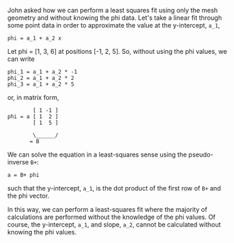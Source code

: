 John asked how we can perform a least squares fit using only the mesh geometry and without knowing the phi data.  Let's take a linear fit through some point data in order to approximate the value at the y-intercept, `a_1`,

    phi = a_1 + a_2 x

Let phi = [1, 3, 6] at positions [-1, 2, 5].  So, without using the phi values, we can write

    phi_1 = a_1 + a_2 * -1
    phi_2 = a_1 + a_2 * 2
    phi_3 = a_1 + a_2 * 5

or, in matrix form,

            [ 1 -1 ]
    phi = a [ 1  2 ]
            [ 1  5 ]

            \______/
	       = B

We can solve the equation in a least-squares sense using the pseudo-inverse `B+`:

    a = B+ phi

such that the y-intercept, `a_1`, is the dot product of the first row of `B+` and the phi vector.

In this way, we can perform a least-squares fit where the majority of calculations are performed without the knowledge of the phi values.  Of course, the y-intercept, `a_1`, and slope, `a_2`, cannot be calculated without knowing the phi values.
